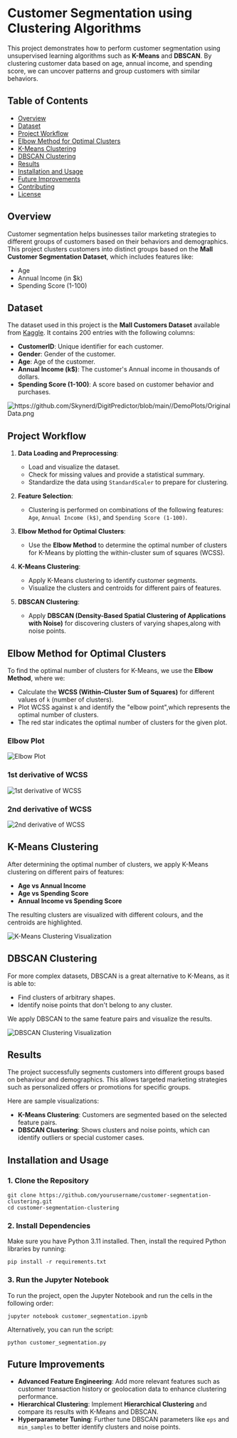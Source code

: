# Customer Segmentation using Clustering Algorithms

This project demonstrates how to perform customer segmentation using unsupervised learning algorithms such as **K-Means** and **DBSCAN**. By clustering customer data based on age, annual income, and spending score, we can uncover patterns and group customers with similar behaviors.

## Table of Contents
- [Overview](#overview)
- [Dataset](#dataset)
- [Project Workflow](#project-workflow)
- [Elbow Method for Optimal Clusters](#elbow-method-for-optimal-clusters)
- [K-Means Clustering](#k-means-clustering)
- [DBSCAN Clustering](#dbscan-clustering)
- [Results](#results)
- [Installation and Usage](#installation-and-usage)
- [Future Improvements](#future-improvements)
- [Contributing](#contributing)
- [License](#license)

## Overview
Customer segmentation helps businesses tailor marketing strategies to different groups of customers based on their behaviors and demographics. This project clusters customers into distinct groups based on the **Mall Customer Segmentation Dataset**, which includes features like:
- Age
- Annual Income (in $k)
- Spending Score (1-100)

## Dataset
The dataset used in this project is the **Mall Customers Dataset** available from [Kaggle](https://www.kaggle.com/datasets/vjchoudhary7/customer-segmentation-tutorial-in-python?resource=download). It contains 200 entries with the following columns:
- **CustomerID**: Unique identifier for each customer.
- **Gender**: Gender of the customer.
- **Age**: Age of the customer.
- **Annual Income (k$)**: The customer's Annual income in thousands of dollars.
- **Spending Score (1-100)**: A score based on customer behavior and purchases.

![https://github.com/Skynerd/DigitPredictor/blob/main//DemoPlots/Original Data.png](https://github.com/Skynerd/Customer_Segmentation_Clustering_Algorithms/blob/main/DemoPlots/Original%20Data.png)

## Project Workflow
1. **Data Loading and Preprocessing**: 
   - Load and visualize the dataset.
   - Check for missing values and provide a statistical summary.
   - Standardize the data using `StandardScaler` to prepare for clustering.

2. **Feature Selection**:
   - Clustering is performed on combinations of the following features: `Age`, `Annual Income (k$)`, and `Spending Score (1-100)`.

3. **Elbow Method for Optimal Clusters**:
   - Use the **Elbow Method** to determine the optimal number of clusters for K-Means by plotting the within-cluster sum of squares (WCSS).
   
4. **K-Means Clustering**:
   - Apply K-Means clustering to identify customer segments.
   - Visualize the clusters and centroids for different pairs of features.

5. **DBSCAN Clustering**:
   - Apply **DBSCAN (Density-Based Spatial Clustering of Applications with Noise)** for discovering clusters of varying shapes,along with noise points.

## Elbow Method for Optimal Clusters
To find the optimal number of clusters for K-Means, we use the **Elbow Method**, where we:
- Calculate the **WCSS (Within-Cluster Sum of Squares)** for different values of `k` (number of clusters).
- Plot WCSS against `k` and identify the "elbow point",which represents the optimal number of clusters.
- The red star indicates the optimal number of clusters for the given plot.
### Elbow Plot
![Elbow Plot](https://github.com/Skynerd/Customer_Segmentation_Clustering_Algorithms/blob/main/DemoPlots/WCSS%20vs%20no.%20of%20Clusters%20(the%20elbow%20curves).png)
### 1st derivative of WCSS
![1st derivative of WCSS](https://github.com/Skynerd/Customer_Segmentation_Clustering_Algorithms/blob/main/DemoPlots/1st%20derivative%20of%20WCSS.png)
### 2nd derivative of WCSS
![2nd derivative of WCSS](https://github.com/Skynerd/Customer_Segmentation_Clustering_Algorithms/blob/main/DemoPlots/2nd%20derivative%20of%20WCSS.png)

## K-Means Clustering
After determining the optimal number of clusters, we apply K-Means clustering on different pairs of features:
- **Age vs Annual Income**
- **Age vs Spending Score**
- **Annual Income vs Spending Score**

The resulting clusters are visualized with different colours, and the centroids are highlighted.

![K-Means Clustering Visualization](https://github.com/Skynerd/Customer_Segmentation_Clustering_Algorithms/blob/main/DemoPlots/K-Means%20Clustering%20Visualization.png)

## DBSCAN Clustering
For more complex datasets, DBSCAN is a great alternative to K-Means, as it is able to:
- Find clusters of arbitrary shapes.
- Identify noise points that don't belong to any cluster.

We apply DBSCAN to the same feature pairs and visualize the results.

![DBSCAN Clustering Visualization](https://github.com/Skynerd/Customer_Segmentation_Clustering_Algorithms/blob/main/DemoPlots/DBSCAN%20Clustering%20Visualization.png)

## Results
The project successfully segments customers into different groups based on behaviour and demographics. This allows targeted marketing strategies such as personalized offers or promotions for specific groups.

Here are sample visualizations:
- **K-Means Clustering**: Customers are segmented based on the selected feature pairs.
- **DBSCAN Clustering**: Shows clusters and noise points, which can identify outliers or special customer cases.

## Installation and Usage

### 1. Clone the Repository
```
git clone https://github.com/yourusername/customer-segmentation-clustering.git
cd customer-segmentation-clustering
```

### 2. Install Dependencies
Make sure you have Python 3.11 installed. Then, install the required Python libraries by running:
```
pip install -r requirements.txt
```
### 3. Run the Jupyter Notebook
To run the project, open the Jupyter Notebook and run the cells in the following order:
```
jupyter notebook customer_segmentation.ipynb
```

Alternatively, you can run the script:
```
python customer_segmentation.py
```

## Future Improvements
- **Advanced Feature Engineering**: Add more relevant features such as customer transaction history or geolocation data to enhance clustering performance.
- **Hierarchical Clustering**: Implement **Hierarchical Clustering** and compare its results with K-Means and DBSCAN.
- **Hyperparameter Tuning**: Further tune DBSCAN parameters like `eps` and `min_samples` to better identify clusters and noise points.
 

